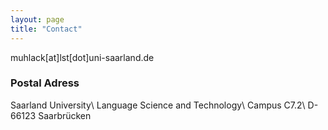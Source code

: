 ```yaml
---
layout: page
title: "Contact"
---
```


muhlack[at]lst[dot]uni-saarland.de

### Postal Adress

Saarland University\\
Language Science and Technology\\
Campus C7.2\\
D-66123 Saarbrücken

